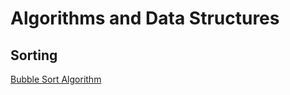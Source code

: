 # Algorithms and Data Structures

## Sorting
<a href="https://github.com/Ripchanskiy/algorithms-and-data-structures/blob/main/Sorting/Bubble-Sort.MD">Bubble Sort Algorithm</a>
